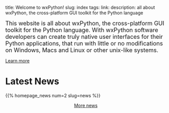 title: Welcome to wxPython!
slug: index
tags:
link:
description: all about wxPython, the cross-platform GUI toolkit for the Python language



<div class="jumbotron">
<div class="row home-intro">
<div class="col-md-12 home-intro-text">

<font size="+1">
This website is all about wxPython, the cross-platform GUI toolkit for the
Python language. With wxPython software developers can create truly native user
interfaces for their Python applications, that run with little or no
modifications on Windows, Macs and Linux or other unix-like systems.
</font>
<p></p>

<a class="btn btn-primary btn-lg" href="/pages/overview" role="button">Learn more</a>
</div></div></div>



# Latest News

{{% homepage_news num=2 slug=news %}}

<center><a class="btn btn-primary" href="/news" role="button">More news</a></center>
